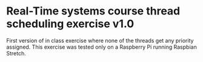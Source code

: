 # Real-Time systems course thread scheduling exercise v1.0

First version of in class exercise where none of the threads get any priority assigned. This exercise was tested only on a Raspberry Pi running Raspbian Stretch.
